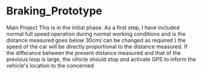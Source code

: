 # Braking_Prototype
Main Project
This is in the initial phase. As a first step, I have included normal full speed operation during normal working conditions and is the distance measured goes below 30cm( can be changed as required ) the speed of the car will be directly proportional to the distance measured. If the differance between the present distance measured and that of the previous loop is large, the vihicle should stop and activate GPS to inform the vehicle's location to the concerned  
